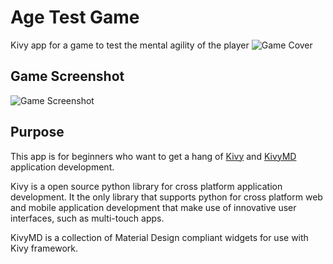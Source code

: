 # Age Test Game

Kivy app for a game to test the mental agility of the player
![Game Cover](https://github.com/gargsaar/age_test_game/blob/master/Age_test_game_cover.png)

## Game Screenshot

![Game Screenshot](https://github.com/gargsaar/age_test_game/blob/master/Age_test_game_screenshot.png)

## Purpose

This app is for beginners who want to get a hang of [Kivy](https://kivy.org) and [KivyMD](https://kivymd.readthedocs.io/en/latest/index.html) application development.

Kivy is a open source python library for cross platform application development. It the only library that supports python for cross platform web and mobile application development that make use of innovative user interfaces, such as multi-touch apps.

KivyMD is a collection of Material Design compliant widgets for use with Kivy framework.
